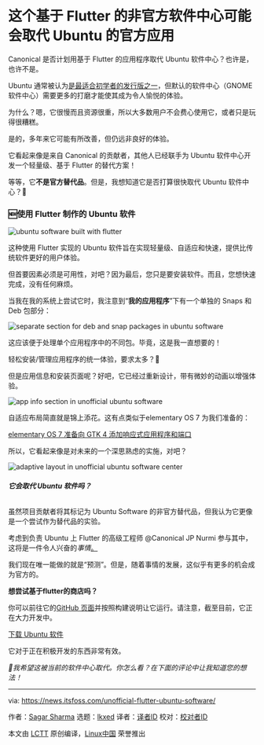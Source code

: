 [#]: subject: "This Flutter-based Unofficial Software Center Might Replace Ubuntu's Official App"
[#]: via: "https://news.itsfoss.com/unofficial-flutter-ubuntu-software/"
[#]: author: "Sagar Sharma https://news.itsfoss.com/author/sagar/"
[#]: collector: "lkxed"
[#]: translator: "littlebirdnest"
[#]: reviewer: " "
[#]: publisher: " "
[#]: url: " "

这个基于 Flutter 的非官方软件中心可能会取代 Ubuntu 的官方应用
======
Canonical 是否计划用基于 Flutter 的应用程序取代 Ubuntu 软件中心？也许是，也许不是。

Ubuntu 通常被认为[是最适合初学者的发行版之一](https://itsfoss.com/best-linux-beginners/)，但默认的软件中心（GNOME 软件中心）需要更多的打磨才能使其成为令人愉悦的体验。

为什么？嗯，它很慢而且资源很重，所以大多数用户不会费心使用它，或者只是玩得很糟糕。

是的，多年来它可能有所改善，但仍远非良好的体验。

它看起来像是来自 Canonical 的贡献者，其他人已经联手为 Ubuntu 软件中心开发一个轻量级、基于 Flutter 的替代方案！

等等，它**不是官方替代品**。但是，我想知道它是否打算很快取代 Ubuntu 软件中心？🤔

### 🆕使用 Flutter 制作的 Ubuntu 软件

![ubuntu software built with flutter][3]

这种使用 Flutter 实现的 Ubuntu 软件旨在实现轻量级、自适应和快速，提供比传统软件更好的用户体验。

但首要因素必须是可用性，对吧？因为最后，您只是要安装软件。而且，您想快速完成，没有任何麻烦。

当我在我的系统上尝试它时，我注意到“**我的应用程序**”下有一个单独的 Snaps 和 Deb 包部分：

![separate section for deb and snap packages in ubuntu software][4]

这应该便于处理单个应用程序中的不同包。毕竟，这是我一直想要的！

轻松安装/管理应用程序的统一体验，要求太多？🤷

但是应用信息和安装页面呢？好吧，它已经过重新设计，带有微妙的动画以增强体验。

![app info section in unofficial ubuntu software][5]

自适应布局简直就是锦上添花。这有点类似于elementary OS 7 为我们准备的：

[elementary OS 7 准备向 GTK 4 添加响应式应用程序和端口](https://news.itsfoss.com/elementary-os-7-dev-updates/)

所以，它看起来像是对未来的一个深思熟虑的实施，对吧？

![adaptive layout in unofficial ubuntu software center][8]

###### **它会取代 Ubuntu 软件吗？**

虽然项目贡献者将其标记为 Ubuntu Software 的非官方替代品，但我认为它更像是一个尝试作为替代品的实验。

考虑到负责 Ubuntu 上 Flutter 的高级工程师 @Canonical JP Nurmi 参与其中，这将是一件令人兴奋的*事情*[。](https://twitter.com/jpnurmi)

我们现在唯一能做的就是“预测”。但是，随着事情的发展，这似乎有更多的机会成为官方的。

**想尝试基于flutter的商店吗？**

你可以前往它的[GitHub 页面](https://github.com/ubuntu-flutter-community/software)并按照构建说明让它运行。请注意，截至目前，它正在大力开发中。

[下载 Ubuntu 软件](https://github.com/ubuntu-flutter-community/software)

它对于正在积极开发的东西非常有效。

*💬我希望这被当前的软件中心取代。你怎么看？在下面的评论中让我知道您的想法！*

--------------------------------------------------------------------------------

via: https://news.itsfoss.com/unofficial-flutter-ubuntu-software/

作者：[Sagar Sharma][a]
选题：[lkxed][b]
译者：[译者ID](https://github.com/译者ID)
校对：[校对者ID](https://github.com/校对者ID)

本文由 [LCTT](https://github.com/LCTT/TranslateProject) 原创编译，[Linux中国](https://linux.cn/) 荣誉推出

[a]: https://news.itsfoss.com/author/sagar/
[b]: https://github.com/lkxed
[1]: https://news.itsfoss.com/content/images/size/w1200/2022/09/ubuntu-unofficial-flutter-store.jpg
[2]: https://itsfoss.com/best-linux-beginners/
[3]: https://news.itsfoss.com/content/images/2022/09/unofficial-ubuntu-software-1.png
[4]: https://news.itsfoss.com/content/images/2022/09/snap-and-deb-section-1.png
[5]: https://news.itsfoss.com/content/images/2022/09/kdenline-in-ubuntu-software.png
[6]: https://news.itsfoss.com/elementary-os-7-dev-updates/
[8]: https://news.itsfoss.com/content/images/2022/09/responsive-design-of-ubuntu-software.png
[9]: https://twitter.com/jpnurmi
[10]: https://github.com/ubuntu-flutter-community/software
[11]: https://github.com/ubuntu-flutter-community/software
